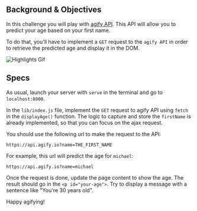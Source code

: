 ## Background & Objectives

In this challenge you will play with [agify API](https://agify.io/). This API will allow you to predict your age based on your first name.

To do that, you'll have to implement a `GET` request to the `agify API` in order to retrieve the predicted age and display it in the DOM.

![Highlights Gif](https://raw.githubusercontent.com/lewagon/fullstack-images/master/frontend/your-age-from-your-name.gif)

## Specs

As usual, launch your server with `serve` in the terminal and go to `localhost:8000`.

In the `lib/index.js` file, implement the `GET` request to agify API using `fetch` in the `displayAge()` function. The logic to capture and store the `firstName` is already implemented, so that you can focus on the ajax request.

You should use the following url to make the request to the API:

```
https://api.agify.io?name=THE_FIRST_NAME
```

For example, this url will predict the age for `michael`:

```
https://api.agify.io?name=michael
```

Once the request is done, update the page content to show the age. The result should go in the `<p id="your-age">`. Try to display a message with a sentence like "You're 30 years old".

Happy agifying!
